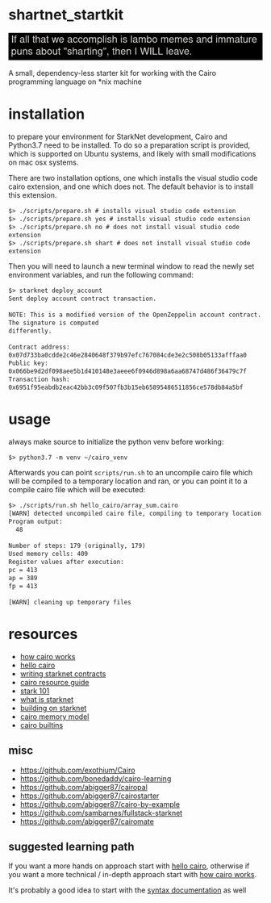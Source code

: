 # shartnet_startkit

![](./assets/meme.png)

A small, dependency-less starter kit for working with the Cairo programming language on *nix machine 

# installation

to prepare your environment for StarkNet development, Cairo and Python3.7 need to be installed. To do so a preparation script is provided, which is supported on Ubuntu systems, and likely with small modifications on mac osx systems.

There are two installation options, one which installs the visual studio code cairo extension, and one which does not. The default behavior is to install this extension.

```shell
$> ./scripts/prepare.sh # installs visual studio code extension
$> ./scripts/prepare.sh yes # installs visual studio code extension
$> ./scripts/prepare.sh no # does not install visual studio code extension
$> ./scripts/prepare.sh shart # does not install visual studio code extension
```

Then you will need to launch a new terminal window to read the newly set environment variables, and run the following command:

```shell
$> starknet deploy_account
Sent deploy account contract transaction.

NOTE: This is a modified version of the OpenZeppelin account contract. The signature is computed
differently.

Contract address: 0x07d733ba0cdde2c46e2840648f379b97efc767084cde3e2c508b05133afffaa0
Public key: 0x066be9d2df098aee5b1d410148e3aeee6f0946d898a6aa68747d486f36479c7f
Transaction hash: 0x6951f95eabdb2eac42bb3c09f507fb3b15eb65895486511856ce578db84a5bf
```

# usage

always make source to initialize the python venv before working:

```shell
$> python3.7 -m venv ~/cairo_venv
```

Afterwards you can point `scripts/run.sh` to an uncompile cairo file which will be compiled to a temporary location and ran, or you can point it to a compile cairo file which will be executed:

```shell
$> ./scripts/run.sh hello_cairo/array_sum.cairo
[WARN] detected uncompiled cairo file, compiling to temporary location
Program output:
  48

Number of steps: 179 (originally, 179)
Used memory cells: 409
Register values after execution:
pc = 413
ap = 389
fp = 413

[WARN] cleaning up temporary files

```


# resources

* [how cairo works](https://www.cairo-lang.org/docs/how_cairo_works/index.html#how-cairo-works)
* [hello cairo](https://www.cairo-lang.org/docs/hello_cairo/index.html#hello-cairo)
* [writing starknet contracts](https://www.cairo-lang.org/docs/hello_starknet/intro.html)
* [cairo resource guide](https://www.cairo-lang.org/resource-guide/)
* [stark 101](https://starkware.co/stark-101/)
* [what is starknet](https://starknet.io/what-is-starknet/)
* [building on starknet](https://starknet.io/building-on-starknet/)
* [cairo memory model](https://www.cairo-lang.org/docs/how_cairo_works/cairo_intro.html#memory-model)
* [cairo builtins](https://www.cairo-lang.org/docs/how_cairo_works/builtins.html#builtins)

## misc

* https://github.com/exothium/Cairo
* https://github.com/bonedaddy/cairo-learning
* https://github.com/abigger87/cairopal
* https://github.com/abigger87/cairostarter
* https://github.com/abigger87/cairo-by-example
* https://github.com/sambarnes/fullstack-starknet
* https://github.com/abigger87/cairomate

## suggested learning path

If you want a more hands on approach start with [hello cairo](https://www.cairo-lang.org/docs/hello_cairo/index.html#hello-cairo), otherwise if you want a more technical / in-depth approach start with [how cairo works](https://www.cairo-lang.org/docs/how_cairo_works/index.html#how-cairo-works).

It's probably a good idea to start with the [syntax documentation](https://www.cairo-lang.org/docs/reference/syntax.html) as well
